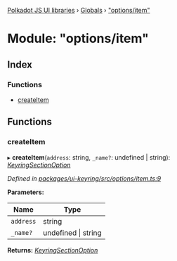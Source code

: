 [Polkadot JS UI libraries](../README.md) › [Globals](../globals.md) › ["options/item"](_options_item_.md)

# Module: "options/item"

## Index

### Functions

* [createItem](_options_item_.md#createitem)

## Functions

###  createItem

▸ **createItem**(`address`: string, `_name?`: undefined | string): *[KeyringSectionOption](../interfaces/_options_types_.keyringsectionoption.md)*

*Defined in [packages/ui-keyring/src/options/item.ts:9](https://github.com/polkadot-js/ui/blob/82315bd34/packages/ui-keyring/src/options/item.ts#L9)*

**Parameters:**

Name | Type |
------ | ------ |
`address` | string |
`_name?` | undefined &#124; string |

**Returns:** *[KeyringSectionOption](../interfaces/_options_types_.keyringsectionoption.md)*
